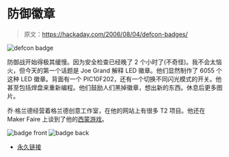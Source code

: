 # 防御徽章

> 原文：<https://hackaday.com/2006/08/04/defcon-badges/>

![defcon badge](img/abaef1a66525e9835e84aa1b377d3385.png)

防御战开始得极其缓慢。因为安全检查已经晚了 2 个小时了(不奇怪)。我不会太恼火，但今天的第一个话题是 Joe Grand 解释 LED 徽章。他们显然制作了 6055 个这种 LED 徽章。背面有一个 PIC10F202，还有一个切换不同闪光模式的开关。他甚至包括焊盘来重新编程。他们鼓励人们黑掉徽章，想出新的东西。休息后更多图片。

乔·格兰德经营着格兰德创意工作室，在他的网站上有很多 T2 项目。他还在 Maker Faire 上谈到了他的[西蒙游戏](http://www.grandideastudio.com/portfolio/index.php?id=1&prod=43)。

![badge front](img/bdef0675e666d41ff35fb10892116f22.png)
![badge back](img/159b9c9eef1f6fb1c9263ebc015170c9.png)


*   [永久链接](http://www.grandideastudio.com/)